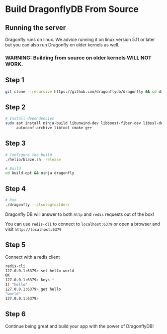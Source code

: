 # Build DragonflyDB From Source

## Running the server

Dragonfly runs on linux. We advice running it on linux version 5.11 or later
but you can also run Dragonfly on older kernels as well.

### WARNING: Building from source on older kernels WILL NOT WORK.

## Step 1

```bash
git clone --recursive https://github.com/dragonflydb/dragonfly && cd dragonfly
```

## Step 2
```bash
# Install dependencies
sudo apt install ninja-build libunwind-dev libboost-fiber-dev libssl-dev \
     autoconf-archive libtool cmake g++
```

## Step 3

```bash
# Configure the build
./helio/blaze.sh -release

# Build
cd build-opt && ninja dragonfly

```

## Step 4
```bash
# Run
./dragonfly --alsologtostderr

```

Dragonfly DB will answer to both `http` and `redis` requests out of the box!

You can use `redis-cli` to connect to `localhost:6379` or open a browser and visit `http://localhost:6379`

## Step 5

Connect with a redis client

```bash
redis-cli
127.0.0.1:6379> set hello world
OK
127.0.0.1:6379> keys *
1) "hello"
127.0.0.1:6379> get hello
"world"
127.0.0.1:6379>
```

## Step 6

Continue being great and build your app with the power of DragonflyDB!
